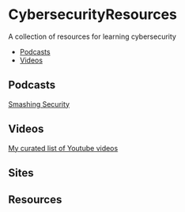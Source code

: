 # CybersecurityResources
 A collection of resources for learning cybersecurity

* [Podcasts](*podcasts)
* [Videos](*videos)


 ## Podcasts
 [Smashing Security](https://www.smashingsecurity.com/)

 ## Videos
[My curated list of Youtube videos](https://www.youtube.com/playlist?list=PLC5NY0lzu6ugFeu5CK4wcpz0dXhJUSt9r)

 ## Sites

 ## Resources
